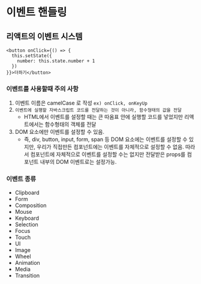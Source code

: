 # 이벤트 핸들링

## 리액트의 이벤트 시스템
```
<button onClick={() => {
  this.setState({
    number: this.state.number + 1
  })
}}>더하기</button>
```

### 이벤트를 사용할때 주의 사항
1. 이벤트 이름은 camelCase 로 작성 `ex) onClick, onKeyUp`  
2. `이벤트에 실행할 자바스크립트 코드를 전달하는 것이 아니라, 함수형태의 값을 전달`
   - HTML에서 이벤트를 설정할 때는 큰 따옴표 안에 실행할 코드를 넣었지만 리액트에서는 함수형태의 객체를 전달
3. DOM 요소에만 이벤트를 설정할 수 있음.
   - 즉, div, button, input, form, span 등 DOM 요소에는 이벤트를 설정할 수 있지만, 우리가 직접만든 컴포넌트에는 이벤트를 자체적으로 설정할 수 없음. 따라서 컴포넌트에 자체적으로 이벤트를 설정할 수는 없지만 전달받은 props를 컴포넌트 내부의 DOM 이벤트로는 설정가능.

### 이벤트 종류
- Clipboard
- Form
- Composition
- Mouse
- Keyboard
- Selection
- Focus
- Touch
- UI
- Image
- Wheel
- Animation
- Media
- Transition
